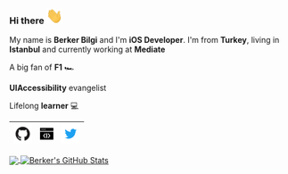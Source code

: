 ### Hi there <img src="https://github.com/berkerbilgi/berkerbilgi/blob/master/wave.gif" width="30px">

My name is **Berker Bilgi** and I'm **iOS Developer**. I'm from **Turkey**, living in **Istanbul** and currently working at **Mediate**

A big fan of **F1** 🏎

**UIAccessibility** evangelist

Lifelong **learner** 💻

| [<img src="https://github.com/berkerbilgi/berkerbilgi/blob/master/github.png" alt="github" width="34">](https://github.com/berkerbilgi) | [<img src="https://github.com/berkerbilgi/berkerbilgi/blob/master/dev.png" alt="dev" width="24">](https://dev.to/berkerbilgi) | [<img src="https://github.com/berkerbilgi/berkerbilgi/blob/master/twitter.png" alt="twitter" width="34">](https://twitter.com/berkerbilgi)
|---|---|---|

<a href="https://github.com/berkerbilgi">
  <img align="center" src="https://github-readme-stats.vercel.app/api/top-langs/?username=berkerbilgi&hide=java,html&title_color=ffffff&text_color=c9cacc&icon_color=2bbc8a&bg_color=1d1f21" />
</a>
<a href="https://github.com/berkerbilgi">
  <img align="center" src="https://github-readme-stats.vercel.app/api?username=berkerbilgi&show_icons=true&line_height=27&count_private=true&title_color=ffffff&text_color=c9cacc&icon_color=2bbc8a&bg_color=1d1f21" alt="Berker's GitHub Stats" />
</a>
